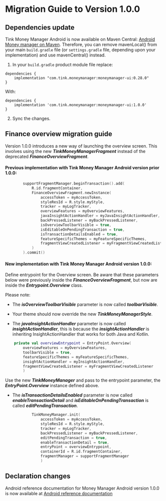 # Migration Guide to Version 1.0.0

## Dependencies update
Tink Money Manager Android is now available on Maven Central: [Android Money manager on Maven](https://mvnrepository.com/artifact/com.tink/moneymanager). Therefore, you can remove mavenLocal() from your main `build.gradle` file (or `settings.gradle` file, depending upon your implementation) and use mavenCentral() instead.
1. In your `build.gradle` product module file replace:

```
dependencies {
    implementation "com.tink.moneymanager:moneymanager-ui:0.28.0"
}
```

With:

```
dependencies {
    implementation 'com.tink.moneymanager:moneymanager-ui:1.0.0'
}
```

2. Sync the changes.

## Finance overview migration guide
Version 1.0.0 introduces a new way of launching the overview screen. This involves using the new ___TinkMoneyManagerFragment___ instead of the deprecated ___FinanceOverviewFragment___.

#### Previous implementation with Tink Money Manager Android version prior 1.0.0:

```kotlin
        supportFragmentManager.beginTransaction().add(
            R.id.fragmentContainer,
            FinanceOverviewFragment.newInstance(
                accessToken = myAccessToken,
                styleResId = R.style.myStyle,
                tracker = myLogTracker,
                overviewFeatures = myOverviewFeatures,
                javaInsightActionHandler = myJavaInsightActionHandler,
                backPressedListener = myBackPressedListener,
                isOverviewToolbarVisible = true,
                isEditableOnPendingTransaction = true,
                isTransactionDetailsEnabled = true,
                featureSpecificThemes = myFeatureSpecificThemes,
                fragmentViewCreatedListener = myFragmentViewCreatedListener
            )
        ).commit()
```

#### New implementation with Tink Money Manager Android version 1.0.0:

Define entrypoint for the Overview screen. Be aware that these parameters below were previously inside the ___FinanceOverviewFragment___, but now are inside the ___Entrypoint.Overview___ class.

Please note:

* The ___isOverviewToolbarVisible___ parameter is now called ___toolbarVisible___.

* Your theme should now override the new ___TinkMoneyManagerStyle___.

* The  ___javaInsightActionHandler___ parameter is now called ___insightActionHandler___, this is because the ___insightActionHandler___ is inheriting InsightActionHandler that works for both Java and Kotlin.

```kotlin
    private val overviewEntrypoint = EntryPoint.Overview(
        overviewFeatures = myOverviewFeatures,
        toolbarVisible = true, 
        featureSpecificThemes = myFeatureSpecificThemes,
        insightActionHandler = myInsightActionHandler,
        fragmentViewCreatedListener = myFragmentViewCreatedListener
        )
```

Use the new ___TinkMoneyManager___ and pass to the entrypoint parameter, the ___EntryPoint.Overview___ instance defined above.

* The ___isTransactionDetailsEnabled___ parameter is now called ___enableTransactionDetail___ and ___isEditableOnPendingTransaction___ is called ___editPendingTransaction___.

```kotlin
            TinkMoneyManager.init(
                accessToken = myAccessToken,
                styleResId = R.style.myStyle,
                tracker = myLogTracker,
                backPressedListener = myBackPressedListener,
                editPendingTransaction = true,
                enableTransactionDetail = true,
                entryPoint = overviewEntrypoint,
                containerId = R.id.fragmentContainer,
                fragmentManager = supportFragmentManager
                )
```

## Declaration changes
Android reference documentation for Money Manager Android version 1.0.0 is now available at [Android reference documentation](https://tink-ab.github.io/tink-money-manager-android/)
